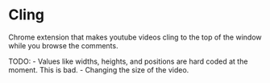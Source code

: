Cling
=====

Chrome extension that makes youtube videos cling to the top of the window while you browse the comments.

TODO:
	- Values like widths, heights, and positions are hard coded at the moment. This is bad.
	- Changing the size of the video.